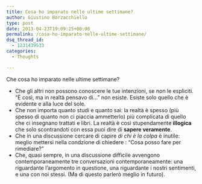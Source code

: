 ```yaml
---
title: Cosa ho imparato nelle ultime settimane?
author: Giustino Borzacchiello
type: post
date: 2013-04-23T19:09:25+00:00
permalink: /cosa-ho-imparato-nelle-ultime-settimane/
dsq_thread_id:
  - 1231439533
categories:
  - Thoughts

---
```

Che cosa ho imparato nelle ultime settimane?

  * Che gli altri non possono conoscere le tue intenzioni, se non le espliciti. &#8220;È così, ma in realtà pensavo di&#8230;&#8221; non esiste. Esiste solo quello che è evidente e alla luce del sole.
  * Che non importa quanto studi e quanto sai: la realtà è spesso (più spesso di quanto non ci piaccia ammetterlo) più complicata di quello che ci insegnano trattati e libri. La realtà è così stupendamente **illogica** che solo scontrandoti con essa puoi dire di **sapere veramente**.
  * Che in una discussione cercare di capire _di chi è la colpa_ è inutile: meglio mettersi nella condzione di chiedere : &#8220;Cosa posso fare per rimediare?&#8221;
  * Che, quasi sempre, in una discussione difficile avvengono contemporaneamente tre conversazioni contemporaneamente: una riguardante l&#8217;argomento in questione, una riguardante i nostri sentimenti, e una con noi stessi. (Ma di questo parlerò meglio in futuro).